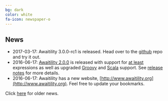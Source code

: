 ```yaml
---
bg: dark
color: white
fa-icon: newspaper-o
---
```

## News
* 2017-03-17: Awaitility 3.0.0-rc1 is released. Head over to the [github](https://github.com/awaitility/awaitility/) repo and try it out.
* 2016-06-17: [Awaitility 2.0.0](http://dl.bintray.com/johanhaleby/generic/awaitility-2.0.0.zip) is released with support for [at least](https://github.com/awaitility/awaitility/wiki/Usage#example-11---at-least) expressions as well as upgraded [Groovy](https://github.com/awaitility/awaitility/wiki/Groovy) and [Scala](https://github.com/awaitility/awaitility/wiki/Scala) support. See [release notes](https://github.com/awaitility/awaitility/wiki/ReleaseNotes20) for more details.
* 2016-06-17: Awaitility has a new website, [http://www.awaitility.org](http://www.awaitility.org). Feel free to update your bookmarks.

Click [here](https://github.com/jayway/awaitility/wiki/OldNews) for older news.
